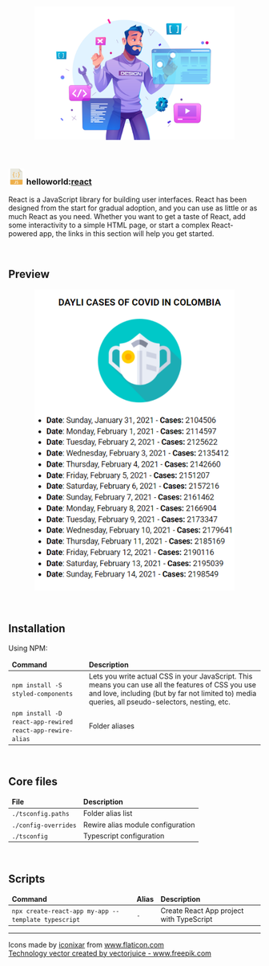 <main>

  <section>
    <article>
      <p align="center"> 
        <img alt="Tech" src="theme/assets/img/tech.jpg" title="Tech" width="400" />      
      </p>
    </article>
  </section>

  <br />

  <section>
    <article>
      <h1>
        <img src="theme/assets/img/javascript.png" alt="Javascript" title="Javascript" /> 
        helloworld:<a href="https://es.reactjs.org/" rel="external" title="Webpack">react</a>
      </h1>
      <p>
        React is a JavaScript library for building user interfaces. React has been designed from the start for gradual adoption, and you can use as little or as much React as you need. Whether you want to get a taste of React, add some interactivity to a simple HTML page, or start a complex React-powered app, the links in this section will help you get started.
      </p>
    </article>
  </section>

  <br />

  <section>
    <article>
      <h2>Preview</h2> 
      <p align="center"> 
        <img alt="Theme preview" src="theme/assets/img/theme-preview.png" title="Theme preview" width="400" />      
      </p>
    </article>
  </section>
  
  <br />

  <section>
    <article>
      <h2>Installation</h2> 
      <p>Using NPM:</p>
      <table>
        <thead>
          <tr>
            <td><strong>Command</strong></td>
            <td><strong>Description</strong></td>
          </tr>
        </thead>
        <tbody>
          <tr>
            <td><code>npm install -S styled-components</code></td>
            <td>Lets you write actual CSS in your JavaScript. This means you can use all the features of CSS you use and love, including (but by far not limited to) media queries, all pseudo-selectors, nesting, etc.</td>
          </tr>
          <tr>
            <td><code>npm install -D react-app-rewired react-app-rewire-alias</code></td>
            <td>Folder aliases</td>
          </tr>     
        </tbody>
      </table>      
    </article>
  </section>

  <br />

  <section>
    <article>
      <h2>Core files</h2> 
      <table>
        <thead>
          <tr>
            <td><strong>File</strong></td>
            <td><strong>Description</strong></td>
          </tr>
        </thead>
        <tbody>
          <tr>
            <td><code>./tsconfig.paths</code></td>
            <td>Folder alias list</td>
          </tr>    
          <tr>
            <td><code>./config-overrides</code></td>
            <td>Rewire alias module configuration</td>
          </tr>     
          <tr>
            <td><code>./tsconfig</code></td>
            <td>Typescript configuration</td>
          </tr>  
        </tbody>
      </table> 
    </article>
  </section>

  <br />

  <section>
    <article>
      <h2>Scripts</h2>
      <table>
        <thead>
          <tr>
            <td><strong>Command</strong></td>
            <td><strong>Alias</strong></td>
            <td><strong>Description</strong></td>
          </tr>
        </thead>
        <tbody>
          <tr>
            <td><code>npx create-react-app my-app --template typescript</code></td>
            <td><code>-</code></td>
            <td>Create React App project with TypeScript</code>
          </tr>
        </tbody>
      </table>
    </article>
  </section>

  <hr />

  <section>
    <article>
      <p>
        Icons made by <a href="https://www.flaticon.com/authors/iconixar" title="iconixar">iconixar</a> from <a href="https://www.flaticon.com/" title="Flaticon">www.flaticon.com</a>
        <br />
        <a href='https://www.freepik.com/vectors/technology'>Technology vector created by vectorjuice - www.freepik.com</a>
      </p>      
    </article>
  </section>

  </main>

